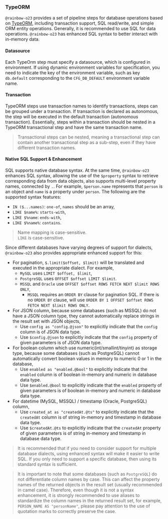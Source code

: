 ### TypeORM

`@rainbow-o23` provides a set of pipeline steps for database operations based on [TypeORM](https://typeorm.io/), including transaction
support, SQL read/write, and simple ORM entity operations. Generally, it is recommended to use SQL for data operations. `@rainbow-o23` has
enhanced SQL syntax to better interact with in-memory data.

#### Datasource

Each TypeOrm step must specify a datasource, which is configured in environment. If using dynamic environment variables for specification,
you need to indicate the key of the environment variable, such as key `db.default` corresponding to the `CFG_DB_DEFAULT` environment
variable name.

#### Transaction

TypeORM steps use transaction names to identify transactions, steps can be grouped under a transaction. If transaction is declared as
autonomous, the step will be executed in the default transaction (autonomous transaction). Essentially, steps within a transaction should be
nested in a TypeORM transactional step and have the same transaction name.

> Transactional steps can be nested, meaning a transactional step can contain another transactional step as a sub-step, even if they have
> different transaction names.

#### Native SQL Support & Enhancement

SQL supports native database syntax. At the same time, `@rainbow-o23` enhances SQL syntax, allowing the use of the `$property` syntax to
retrieve corresponding data from data objects, also supports multi-level property names, connected by `.`. For example, `$person.name`
represents that `person` is an object and `name` is a property under `person`. The following are the supported syntax features:

- `IN ($...names)`: `one-of`, `names` should be an array,
- `LIKE $name%`: `starts-with`,
- `LIKE $%name`: `ends-with`,
- `LIKE $%name%`: `contains`.

> Name mapping is case-sensitive.  
> `LIKE` is case-sensitive.

Since different databases have varying degrees of support for dialects, `@rainbow-o23` also provides appropriate enhanced support for this:

- For pagination, `$.limit($offset, $limit)` will be translated and executed in the appropriate dialect. For example,
	- `MySQL` uses `LIMIT $offset, $limit`,
	- `PostgreSQL` uses `OFFSET $offset LIMIT $limit`.
	- `MSSQL` and `Oracle` use `OFFSET $offset ROWS FETCH NEXT $limit ROWS ONLY`,
		- `MSSQL` requires an `ORDER BY` clause for pagination SQL. If there is no `ORDER BY` clause, will
		  use `ORDER BY 1 OFFSET $offset ROWS FETCH NEXT $limit ROWS ONLY`.
- For JSON column, because some databases (such as MSSQL) do not have a JSON column type, they cannot automatically replace strings in the
  result set with JSON objects,
	- Use `config as "config.@json"` to explicitly indicate that the `config` column is of JSON data type.
	- Use `$config.@json` to explicitly indicate that the `config` property of given parameters is of JSON data type.
- For boolean column which use numeric(int/smallint/tinyint) as storage type, because some databases (such as PostgreSQL) cannot
  automatically convert boolean values in memory to numeric 0 or 1 in the database,
	- Use `enabled as "enabled.@bool"` to explicitly indicate that the `enabled` column is of boolean in-memory and numeric in database data
	  type.
	- Use `$enabled.@bool` to explicitly indicate that the `enabled` property of given parameters is of boolean in-memory and numeric in
	  database data type.
- For datetime (MySQL, MSSQL) / timestamp (Oracle, PostgreSQL) column,
	- Use `created_at as "createdAt.@ts"` to explicitly indicate that the `createdAt` column is of string in-memory and timestamp in
	  database data type.
	- Use `$createdAt.@ts` to explicitly indicate that the `createdAt` property of given parameters is of string in-memory and timestamp in
	  database data type.

> It is recommended that if you need to consider support for multiple database dialects, using enhanced syntax will make it easier to write
> SQL. If you only need to support a specific database, then using its standard syntax is sufficient.

> It is important to note that some databases (such as `PostgreSQL`) do not differentiate column names by case. This can affect the property
> names of the returned objects in the result set (usually recommended in camel case). Therefore, even though it is not a syntax
> enhancement, it is strongly recommended to use aliases to standardize the column names in the returned result set, for
> example, `PERSON_NAME AS "personName"`, please pay attention to the use of quotation marks to correctly preserve the case.
